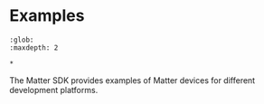 # Examples

```{toctree}
:glob:
:maxdepth: 2

*
```

The Matter SDK provides examples of Matter devices for different development
platforms.
